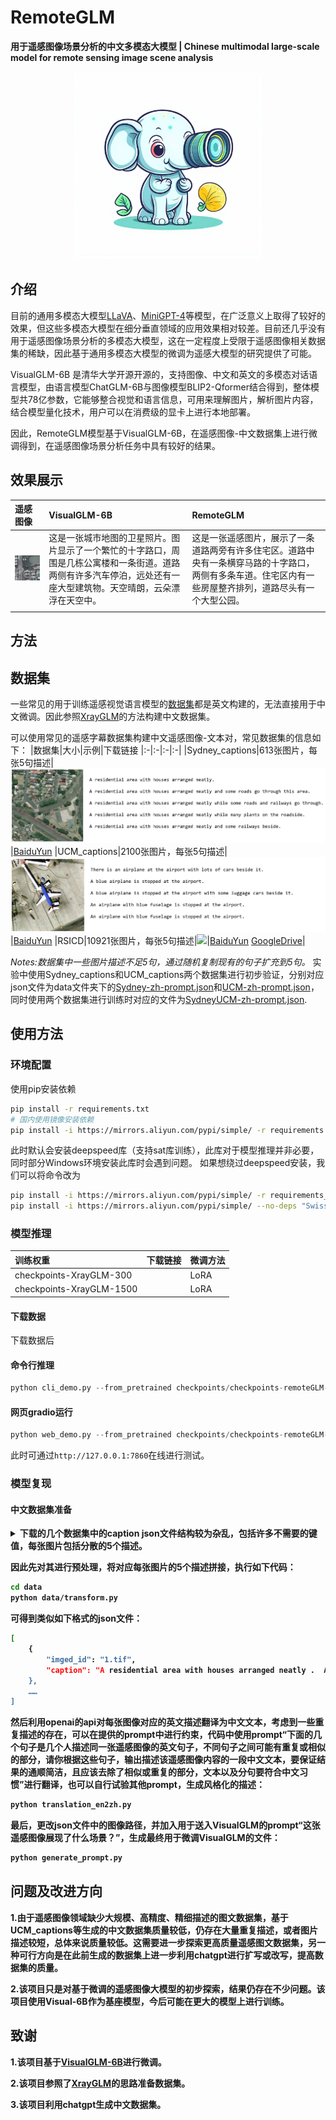 # RemoteGLM
**用于遥感图像场景分析的中文多模态大模型 | Chinese multimodal large-scale model for remote sensing image scene analysis**
<p align="center" width="100%">
<img src="images/logo.jpeg" alt="RemoteGLM" width = "300" height = "300"">
</p>

## 介绍
目前的通用多模态大模型[LLaVA](https://github.com/haotian-liu/LLaVA)、[MiniGPT-4](https://github.com/Vision-CAIR/MiniGPT-4)等模型，在广泛意义上取得了较好的效果，但这些多模态大模型在细分垂直领域的应用效果相对较差。目前还几乎没有用于遥感图像场景分析的多模态大模型，这在一定程度上受限于遥感图像相关数据集的稀缺，因此基于通用多模态大模型的微调为遥感大模型的研究提供了可能。

VisualGLM-6B 是清华大学开源开源的，支持图像、中文和英文的多模态对话语言模型，由语言模型ChatGLM-6B与图像模型BLIP2-Qformer结合得到，整体模型共78亿参数，它能够整合视觉和语言信息，可用来理解图片，解析图片内容，结合模型量化技术，用户可以在消费级的显卡上进行本地部署。

因此，RemoteGLM模型基于VisualGLM-6B，在遥感图像-中文数据集上进行微调得到，在遥感图像场景分析任务中具有较好的结果。

## 效果展示
|遥感图像|VisualGLM-6B|RemoteGLM|
|:-|:-|:-|
|![](images/RSICD_00005.jpg) | 这是一张城市地图的卫星照片。图片显示了一个繁忙的十字路口，周围是几栋公寓楼和一条街道。道路两侧有许多汽车停泊，远处还有一座大型建筑物。天空晴朗，云朵漂浮在天空中。 | 这是一张遥感图片，展示了一条道路两旁有许多住宅区。道路中央有一条横穿马路的十字路口，两侧有多条车道。住宅区内有一些房屋整齐排列，道路尽头有一个大型公园。|
| | |
## 方法

## 数据集
一些常见的用于训练遥感视觉语言模型的[数据集](https://github.com/lzw-lzw/awesome-remote-sensing-vision-language-models#dataset)都是英文构建的，无法直接用于中文微调。因此参照[XrayGLM](https://github.com/WangRongsheng/XrayGLM)的方法构建中文数据集。

可以使用常见的遥感字幕数据集构建中文遥感图像-文本对，常见数据集的信息如下：
|数据集|大小|示例|下载链接
|:-|:-|:-|:-|
|Sydney_captions|613张图片，每张5句描述|![](images/sydney_example.jpg)|[BaiduYun](https://pan.baidu.com/s/1hujEmcG#list/path=%2F)
|UCM_captions|2100张图片，每张5句描述|![](images/ucm_example.jpg)|[BaiduYun](https://pan.baidu.com/s/1mjPToHq)
|RSICD|10921张图片，每张5句描述|![](images/rsicd_example.bmp)|[BaiduYun](https://pan.baidu.com/s/1bp71tE3#list/path=%2F) [GoogleDrive](https://drive.google.com/open?id=0B1jt7lJDEXy3aE90cG9YSl9ScUk)|

*Notes:数据集中一些图片描述不足5句，通过随机复制现有的句子扩充到5句。*
实验中使用Sydney_captions和UCM_captions两个数据集进行初步验证，分别对应json文件为data文件夹下的[Sydney-zh-prompt.json](data/Sydney-zh-prompt.json)和[UCM-zh-prompt.json](data/UCM-zh-prompt.json)，同时使用两个数据集进行训练时对应的文件为[SydneyUCM-zh-prompt.json](data/SydneyUCM-zh-prompt.json).
## 使用方法

### 环境配置
使用pip安装依赖
```bash
pip install -r requirements.txt
# 国内使用镜像安装依赖
pip install -i https://mirrors.aliyun.com/pypi/simple/ -r requirements.txt
```
此时默认会安装deepspeed库（支持sat库训练），此库对于模型推理并非必要，同时部分Windows环境安装此库时会遇到问题。 如果想绕过deepspeed安装，我们可以将命令改为
```bash
pip install -i https://mirrors.aliyun.com/pypi/simple/ -r requirements_wo_ds.txt
pip install -i https://mirrors.aliyun.com/pypi/simple/ --no-deps "SwissArmyTransformer>=0.3.6"
```

### 模型推理
|训练权重|下载链接|微调方法|
|:-|:-|:-|
|checkpoints-XrayGLM-300|  |LoRA|
|checkpoints-XrayGLM-1500|  |LoRA|

#### 下载数据
下载数据后
#### 命令行推理
```python
python cli_demo.py --from_pretrained checkpoints/checkpoints-remoteGLM-1500
```
#### 网页gradio运行
```python
python web_demo.py --from_pretrained checkpoints/checkpoints-remoteGLM-1500
```
此时可通过`http://127.0.0.1:7860`在线进行测试。

### 模型复现
#### 中文数据集准备
<details><summary><b>下载的几个数据集中的caption json文件结构较为杂乱，包括许多不需要的键值，每张图片包括分散的5个描述。<b></summary>

```json
{
	"images": [{
		"sentids": [0,
		1,
		2,
		3,
		4],
		"imgid": 0,
		"sentences": [{
			"tokens": ["A",
			"residential",
			"area",
			"with",
			"houses",
			"arranged",
			"neatly"],
			"raw": "A residential area with houses arranged neatly .",
			"imgid": 0,
			"sentid": 0
		},
		{
			"tokens": ["A",
			"residential",
			"area",
			"with",
			"houses",
			"arranged",
			"neatly",
			"and",
			"some",
			"roads",
			"go",
			"through",
			"this",
			"area"],
			"raw": "A residential area with houses arranged neatly and some roads go through this area .",
			"imgid": 0,
			"sentid": 1
		},
		{
			"tokens": ["A",
			"residential",
			"area",
			"with",
			"houses",
			"arranged",
			"neatly",
			"while",
			"some",
			"roads",
			"and",
			"railways",
			"go",
			"through"],
			"raw": "A residential area with houses arranged neatly while some roads and railways go through .",
			"imgid": 0,
			"sentid": 2
		},
		{
			"tokens": ["A",
			"residential",
			"area",
			"with",
			"houses",
			"arranged",
			"neatly",
			"while",
			"many",
			"plants",
			"on",
			"the",
			"roadside"],
			"raw": "A residential area with houses arranged neatly while many plants on the roadside .",
			"imgid": 0,
			"sentid": 3
		},
		{
			"tokens": ["A",
			"residential",
			"area",
			"with",
			"houses",
			"arranged",
			"neatly",
			"and",
			"some",
			"railways",
			"beside"],
			"raw": "A residential area with houses arranged neatly and some railways beside .",
			"imgid": 0,
			"sentid": 4
		}],
		"split": "train",
		"filename": "1.tif"
	},
  ……
]}
```
</details>
  
因此先对其进行预处理，将对应每张图片的5个描述拼接，执行如下代码：
```bash
cd data
python data/transform.py
```
可得到类似如下格式的json文件：

```bash
[
    {
        "imged_id": "1.tif",
        "caption": "A residential area with houses arranged neatly .  A residential area with houses arranged neatly and some roads go through this area .  A residential area with houses arranged neatly while some roads and railways go through .  A residential area with houses arranged neatly while many plants on the roadside .  A residential area with houses arranged neatly and some railways beside .  "
    },
    ……
]
```
然后利用openai的api对每张图像对应的英文描述翻译为中文文本，考虑到一些重复描述的存在，可以在提供的prompt中进行约束，代码中使用prompt“下面的几个句子是几个人描述同一张遥感图像的英文句子，不同句子之间可能有重复或相似的部分，请你根据这些句子，输出描述该遥感图像内容的一段中文文本，要保证结果的通顺简洁，且应该去除了相似或重复的部分，文本以及分句要符合中文习惯”进行翻译，也可以自行试验其他prompt，生成风格化的描述：
```bash
python translation_en2zh.py
```

最后，更改json文件中的图像路径，并加入用于送入VisualGLM的prompt“这张遥感图像展现了什么场景？”，生成最终用于微调VisualGLM的文件：
```bash
python generate_prompt.py
```

## 问题及改进方向
1.由于遥感图像领域缺少大规模、高精度、精细描述的图文数据集，基于UCM_captions等生成的中文数据集质量较低，仍存在大量重复描述，或者图片描述较短，总体来说质量较低。这需要进一步探索更高质量遥感图文数据集，另一种可行方向是在此前生成的数据集上进一步利用chatgpt进行扩写或改写，提高数据集的质量。

2.该项目只是对基于微调的遥感图像大模型的初步探索，结果仍存在不少问题。该项目使用Visual-6B作为基座模型，今后可能在更大的模型上进行训练。

## 致谢
1.该项目基于[VisualGLM-6B](https://github.com/THUDM/VisualGLM-6B)进行微调。

2.该项目参照了[XrayGLM](https://github.com/WangRongsheng/XrayGLM)的思路准备数据集。

3.该项目利用chatgpt生成中文数据集。







